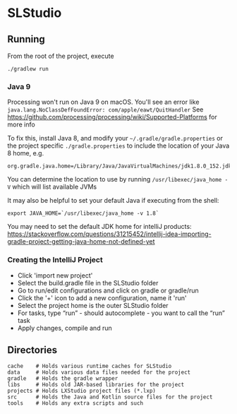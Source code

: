 # SLStudio

## Running

From the root of the project, execute

    ./gradlew run

### Java 9
Processing won't run on Java 9 on macOS. You'll see an error like `java.lang.NoClassDefFoundError: com/apple/eawt/QuitHandler`
See https://github.com/processing/processing/wiki/Supported-Platforms for more info

To fix this, install Java 8, and modify your `~/.gradle/gradle.properties` or the project specific `./gradle.properties`
to include the location of your Java 8 home, e.g. 

    org.gradle.java.home=/Library/Java/JavaVirtualMachines/jdk1.8.0_152.jdk/Contents/Home
    
You can determine the location to use by running `/usr/libexec/java_home -V` which will list available JVMs

It may also be helpful to set your default Java if executing from the shell:

    export JAVA_HOME=`/usr/libexec/java_home -v 1.8`

You may need to set the default JDK home for intelliJ products: https://stackoverflow.com/questions/31215452/intellij-idea-importing-gradle-project-getting-java-home-not-defined-yet

### Creating the IntelliJ Project

- Click 'import new project'
- Select the build.gradle file in the SLStudio folder
- Go to run/edit configurations and click on gradle or gradle/run
- Click the '+' icon to add a new configuration, name it 'run'
- Select the project home is the outer SLStudio folder
- For tasks, type “run” - should autocomplete - you want to call the “run” task
- Apply changes, compile and run 


## Directories

    cache    # Holds various runtime caches for SLStudio
    data     # Holds various data files needed for the project
    gradle   # Holds the gradle wrapper
    libs     # Holds old JAR-based libraries for the project
    projects # Holds LXStudio project files (*.lxp)
    src      # Holds the Java and Kotlin source files for the project
    tools    # Holds any extra scripts and such
    